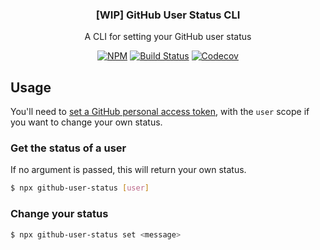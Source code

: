 <h3 align="center">[WIP] GitHub User Status CLI</h3>
<p align="center">A CLI for setting your GitHub user status<p>
<p align="center"><a href="https://npmjs.com/package/github-user-status"><img src="https://badgen.net/npm/v/github-user-status" alt="NPM"></a> <a href="https://travis-ci.org/JasonEtco/github-user-status"><img src="https://badgen.now.sh/travis/JasonEtco/github-user-status" alt="Build Status"></a> <a href="https://codecov.io/gh/JasonEtco/github-user-status/"><img src="https://badgen.now.sh/codecov/c/github/JasonEtco/github-user-status" alt="Codecov"></a></p>

## Usage

You'll need to [set a GitHub personal access token](https://help.github.com/en/articles/creating-a-personal-access-token-for-the-command-line), with the `user` scope if you want to change your own status.

### Get the status of a user

If no argument is passed, this will return your own status.

```sh
$ npx github-user-status [user]
```

### Change your status

```sh
$ npx github-user-status set <message>
```
